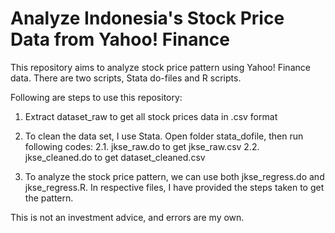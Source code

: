 # Analyze Indonesia's Stock Price Data from Yahoo! Finance

This repository aims to analyze stock price pattern using Yahoo! Finance data. There are two scripts, Stata do-files and R scripts.

Following are steps to use this repository:

1. Extract dataset_raw to get all stock prices data in .csv format

2. To clean the data set, I use Stata. Open folder stata_dofile, then run following codes:
  2.1. jkse_raw.do to get jkse_raw.csv
  2.2. jkse_cleaned.do to get dataset_cleaned.csv
  
3. To analyze the stock price pattern, we can use both jkse_regress.do and jkse_regress.R. In respective files,
I have provided the steps taken to get the pattern.

This is not an investment advice, and errors are my own.
